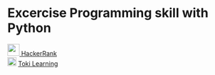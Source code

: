 # Excercise Programming skill with Python

<a href="https://www.hackerrank.com/dashboard">
  <img src="https://user-images.githubusercontent.com/49567907/195175536-ff853001-b907-48ba-8af7-2d3aa862cf03.png" width="27px"> </a>
  <a href="https://github.com/wisnuadipradana/competitive-programming-with-python/tree/main/HackerRank">HackerRank</a> <br>
<a href="https://tlx.toki.id/">
  <img src="https://user-images.githubusercontent.com/49567907/195177940-9271a26b-dc8b-498b-ad54-8da1499e5334.png" width="20px" /></a> 
  <a href="https://github.com/wisnuadipradana/Competitive-Programming-with-Python/tree/main/Toki%20Learning">Toki Learning</a>
